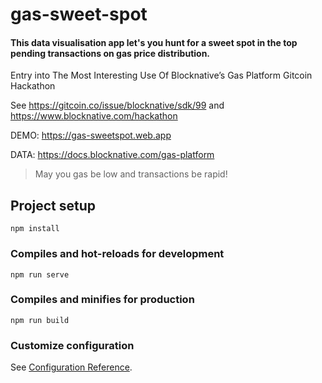 # gas-sweet-spot

#### This data visualisation app let's you hunt for a sweet spot in the top pending transactions on gas price distribution.

Entry into The Most Interesting Use Of Blocknative’s Gas Platform Gitcoin Hackathon

See https://gitcoin.co/issue/blocknative/sdk/99 and https://www.blocknative.com/hackathon

DEMO: https://gas-sweetspot.web.app

DATA: https://docs.blocknative.com/gas-platform

> May you gas be low and transactions be rapid!

## Project setup
```
npm install
```

### Compiles and hot-reloads for development
```
npm run serve
```

### Compiles and minifies for production
```
npm run build
```

### Customize configuration
See [Configuration Reference](https://cli.vuejs.org/config/).
